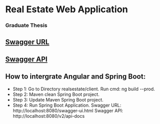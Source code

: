 # Real Estate Web Application

### Graduate Thesis

## **[Swagger URL](http://localhost:8080/swagger-ui.html)**

## **[Swagger API](http://localhost:8080/v2/api-docs)**

## How to intergrate Angular and Spring Boot:

- Step 1: Go to Directory realsestate/client. Run cmd: ng build --prod.
- Step 2: Maven clean Spring Boot project.
- Step 3: Update Maven Spring Boot project.
- Step 4: Run Spring Boot Application.
  Swagger URL: http://localhost:8080/swagger-ui.html
  Swagger API: http://localhost:8080/v2/api-docs
